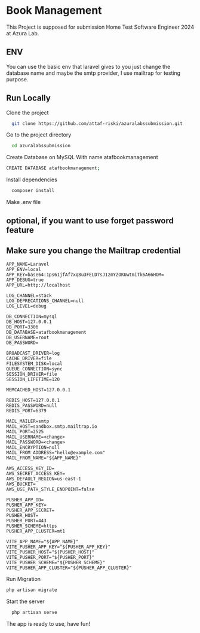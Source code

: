 # Book Management

This Project is supposed for submission Home Test Software Engineer 2024 at Azura Lab. 

## ENV
You can use the basic env that laravel gives to you just change the database name and maybe the smtp provider, I use mailtrap for testing purpose.

## Run Locally

Clone the project

```bash
  git clone https://github.com/attaf-riski/azuralabssubmission.git
```

Go to the project directory

```bash
  cd azuralabssubmission
```

Create Database on MySQL With name atafbookmanagement
```bash
CREATE DATABASE atafbookmanagement;
```
Install dependencies

```bash
  composer install
```

Make .env file
## optional, if you want to use forget password feature
## Make sure you change the Mailtrap credential
```text
APP_NAME=Laravel
APP_ENV=local
APP_KEY=base64:1ps61jfAf7xq8u3FELD7sJ1zmYZOKUwtmiTk6A66HOM=
APP_DEBUG=true
APP_URL=http://localhost

LOG_CHANNEL=stack
LOG_DEPRECATIONS_CHANNEL=null
LOG_LEVEL=debug

DB_CONNECTION=mysql
DB_HOST=127.0.0.1
DB_PORT=3306
DB_DATABASE=atafbookmanagement
DB_USERNAME=root
DB_PASSWORD=

BROADCAST_DRIVER=log
CACHE_DRIVER=file
FILESYSTEM_DISK=local
QUEUE_CONNECTION=sync
SESSION_DRIVER=file
SESSION_LIFETIME=120

MEMCACHED_HOST=127.0.0.1

REDIS_HOST=127.0.0.1
REDIS_PASSWORD=null
REDIS_PORT=6379

MAIL_MAILER=smtp
MAIL_HOST=sandbox.smtp.mailtrap.io
MAIL_PORT=2525
MAIL_USERNAME=<change>
MAIL_PASSWORD=<change>
MAIL_ENCRYPTION=null
MAIL_FROM_ADDRESS="hello@example.com"
MAIL_FROM_NAME="${APP_NAME}"

AWS_ACCESS_KEY_ID=
AWS_SECRET_ACCESS_KEY=
AWS_DEFAULT_REGION=us-east-1
AWS_BUCKET=
AWS_USE_PATH_STYLE_ENDPOINT=false

PUSHER_APP_ID=
PUSHER_APP_KEY=
PUSHER_APP_SECRET=
PUSHER_HOST=
PUSHER_PORT=443
PUSHER_SCHEME=https
PUSHER_APP_CLUSTER=mt1

VITE_APP_NAME="${APP_NAME}"
VITE_PUSHER_APP_KEY="${PUSHER_APP_KEY}"
VITE_PUSHER_HOST="${PUSHER_HOST}"
VITE_PUSHER_PORT="${PUSHER_PORT}"
VITE_PUSHER_SCHEME="${PUSHER_SCHEME}"
VITE_PUSHER_APP_CLUSTER="${PUSHER_APP_CLUSTER}"
```

Run Migration

```bash
php artisan migrate
```

Start the server

```bash
  php artisan serve
```

The app is ready to use, have fun!

